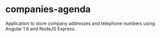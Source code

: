 # companies-agenda
Application to store company addresses and telephone numbers using Angular 1.6 and NodeJS Express. 
